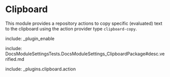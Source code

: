 # Clipboard

This module provides a repository actions to copy specific (evaluated) text to the clipboard using the action provider type `clipboard-copy`.

include: _plugin_enable

include: DocsModuleSettingsTests.DocsModuleSettings_ClipboardPackage#desc.verified.md

include: _plugins.clipboard.action
